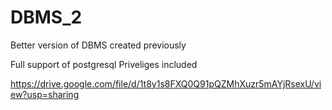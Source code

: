 # DBMS_2
Better version of DBMS created previously

Full support of postgresql
Priveliges included

https://drive.google.com/file/d/1t8y1s8FXQ0Q91pQZMhXuzr5mAYjRsexU/view?usp=sharing
